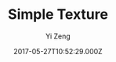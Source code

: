 ---
title: Simple Texture
github: https://github.com/yizeng/jekyll-theme-simple-texture
demo: https://yizeng.github.io/jekyll-theme-simple-texture/
author: Yi Zeng
ssg:
  - Jekyll
cms:
  - Markdown
date: 2017-05-27T10:52:29.000Z
description: A gem-based responsive simple texture styled Jekyll theme.
draft: true
publish_date: '2017-05-27T10:52:29Z'
update_date: '2021-04-04T10:51:19Z'
github_star: 183
github_fork: 225
---